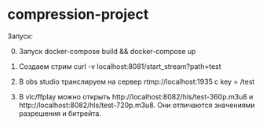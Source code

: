# compression-project

Запуск:

0) Запуск docker-compose build && docker-compose up

1) Создаем стрим curl -v localhost:8081/start_stream?path=test

2) В obs studio транслируем на сервер rtmp://localhost:1935 с key = /test

3) В vlc/ffplay можно открыть http://localhost:8082/hls/test-360p.m3u8 и http://localhost:8082/hls/test-720p.m3u8.
Они отличаются значениями разрешения и битрейта.

